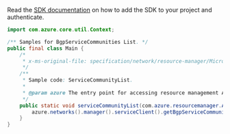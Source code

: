 Read the [SDK documentation](https://github.com/Azure/azure-sdk-for-java/blob/azure-resourcemanager_2.14.0/sdk/resourcemanager/azure-resourcemanager/README.md) on how to add the SDK to your project and authenticate.

```java
import com.azure.core.util.Context;

/** Samples for BgpServiceCommunities List. */
public final class Main {
    /*
     * x-ms-original-file: specification/network/resource-manager/Microsoft.Network/stable/2021-05-01/examples/ServiceCommunityList.json
     */
    /**
     * Sample code: ServiceCommunityList.
     *
     * @param azure The entry point for accessing resource management APIs in Azure.
     */
    public static void serviceCommunityList(com.azure.resourcemanager.AzureResourceManager azure) {
        azure.networks().manager().serviceClient().getBgpServiceCommunities().list(Context.NONE);
    }
}
```
